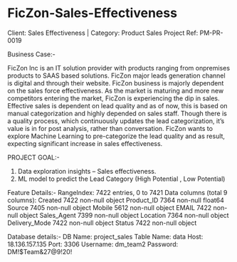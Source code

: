 # FicZon-Sales-Effectiveness
Client: Sales Effectiveness | Category: Product Sales
Project Ref: PM-PR-0019

Business Case:-

FicZon Inc is an IT solution provider with products ranging from onpremises products to SAAS based solutions. FicZon major leads generation channel is digital and through their website.
FicZon business is majorly dependent on the sales force effectiveness. As the market is maturing and more new competitors entering the market, FicZon is experiencing the dip in sales.
Effective sales is dependent on lead quality and as of now, this is based on manual categorization and highly depended on sales staff.
Though there is a quality process, which continuously updates the lead categorization, it’s value is in for post analysis, rather than
conversation.
FicZon wants to explore Machine Learning to pre-categorize the lead quality and as result, expecting significant increase in sales effectiveness.

PROJECT GOAL:-
1. Data exploration insights – Sales effectiveness.
2. ML model to predict the Lead Category (High Potential , Low Potential)

Feature Details:-
RangeIndex: 7422 entries, 0 to 7421
Data columns (total 9 columns):
Created 7422 non-null object
Product_ID 7364 non-null float64
Source 7405 non-null object
Mobile 5612 non-null object
EMAIL 7422 non-null object
Sales_Agent 7399 non-null object
Location 7364 non-null object
Delivery_Mode 7422 non-null object
Status 7422 non-null object

Database details:-
DB Name: project_sales
Table Name: data
Host: 18.136.157.135
Port: 3306
Username: dm_team2
Password: DM!$Team&27@9!20!
